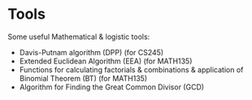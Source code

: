 # Tools

Some useful Mathematical & logistic tools:

* Davis-Putnam algorithm (DPP) (for CS245)
* Extended Euclidean Algorithm (EEA) (for MATH135)
* Functions for calculating factorials & combinations & application of Binomial Theorem (BT) (for MATH135)
* Algorithm for Finding the Great Common Divisor (GCD)
